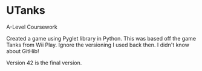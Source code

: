 # UTanks
A-Level Coursework

Created a game using Pyglet library in Python. This was based off the game Tanks from Wii Play.
Ignore the versioning I used back then. I didn't know about GitHib!

Version 42 is the final version.
